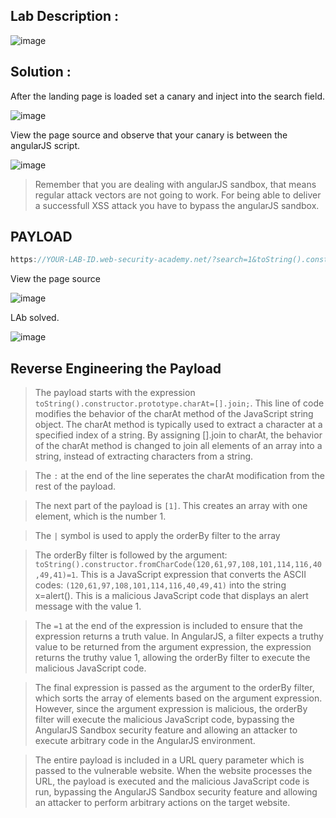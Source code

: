 ## Lab Description :

![image](https://github.com/ananthan05/Portswigger_labs/assets/140697378/361c37eb-5a1c-466c-ac38-a65002be313f)

## Solution :

After the landing page is loaded set a canary and inject into the search field.

![image](https://github.com/ananthan05/Portswigger_labs/assets/140697378/c1e865a8-ea48-42e9-8655-07a6f5d42736)

View the page source and observe that your canary is between the angularJS script.

![image](https://github.com/ananthan05/Portswigger_labs/assets/140697378/3903d9b3-d49a-48eb-bd3e-55af2d37745a)

>Remember that you are dealing with angularJS sandbox, that means regular attack vectors are not going to work.
For being able to deliver a successfull XSS attack you have to bypass the angularJS sandbox.

## PAYLOAD
```js
https://YOUR-LAB-ID.web-security-academy.net/?search=1&toString().constructor.prototype.charAt%3d[].join;[1]|orderBy:toString().constructor.fromCharCode(120,61,97,108,101,114,116,40,49,41)=1
```

View the page source

![image](https://github.com/ananthan05/Portswigger_labs/assets/140697378/358fafb7-90b7-41d3-83ee-7497e62135cd)

LAb solved.

![image](https://github.com/ananthan05/Portswigger_labs/assets/140697378/95e3b1fb-4200-4c7d-9a5c-5055ee8ab4b7)


## Reverse Engineering the Payload

>The payload starts with the expression `toString().constructor.prototype.charAt=[].join;`. This line of code modifies the behavior of the charAt method of the JavaScript string object.
The charAt method is typically used to extract a character at a specified index of a string. By assigning [].join to charAt, the behavior of the charAt method is changed to join all elements of an array into a string, instead of extracting characters from a string.

>The `:` at the end of the line seperates the charAt modification from the rest of the payload.

>The next part of the payload is `[1]`. This creates an array with one element, which is the number 1.

>The `|` symbol is used to apply the orderBy filter to the array

>The orderBy filter is followed by the argument: `toString().constructor.fromCharCode(120,61,97,108,101,114,116,40,49,41)=1`.
 This is a JavaScript expression that converts the ASCII codes: `(120,61,97,108,101,114,116,40,49,41)` into the string x=alert().
This is a malicious JavaScript code that displays an alert message with the value 1.

>The `=1` at the end of the expression is included to ensure that the expression returns a truth value. In AngularJS, a filter expects a truthy value to be returned from the argument expression, the expression returns the truthy value 1, allowing the orderBy filter to execute the malicious JavaScript code.

>The final expression is passed as the argument to the orderBy filter, which sorts the array of elements based on the argument expression. However, since the argument expression is malicious, the orderBy filter will execute the malicious JavaScript code, bypassing the AngularJS Sandbox security feature and allowing an attacker to execute arbitrary code in the AngularJS environment.

>The entire payload is included in a URL query parameter which is passed to the vulnerable website. When the website processes the URL, the payload is executed and the malicious JavaScript code is run, bypassing the AngularJS Sandbox security feature and allowing an attacker to perform arbitrary actions on the target website.
